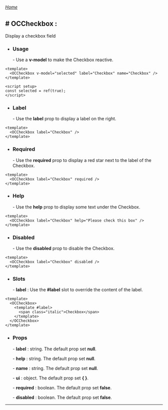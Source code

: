 ###### [Home](/_doc)

## \# **OCCheckbox** :

Display a checkbox field

- ### **Usage**

  \- Use a **v-model** to make the Checkbox reactive.

```vue
<template>
  <OCCheckbox v-model="selected" label="Checkbox" name="Checkbox" />
</template>

<script setup>
const selected = ref(true);
</script>
```

- ### **Label**

  \- Use the **label** prop to display a label on the right.

```vue
<template>
  <OCCheckbox label="Checkbox" />
</template>
```

- ### **Required**

  \- Use the **required** prop to display a red star next to the label of the Checkbox.

```vue
<template>
  <OCCheckbox label="Checkbox" required />
</template>
```

- ### **Help**

  \- Use the **help** prop to display some text under the Checkbox.

```vue
<template>
  <OCCheckbox label="Checkbox" help="Please check this box" />
</template>
```

- ### **Disabled**

  \- Use the **disabled** prop to disable the Checkbox.

```vue
<template>
  <OCCheckbox label="Checkbox" disabled />
</template>
```

- ### **Slots**

  \- **label** : Use the **#label** slot to override the content of the label.

```vue
<template>
  <OCCheckbox>
    <template #label>
      <span class="italic">Checkbox</span>
    </template>
  </OCCheckbox>
</template>
```

- ### **Props**

  \- **label** : string. The default prop set **null**.

  \- **help** : string. The default prop set **null**.

  \- **name** : string. The default prop set **null**.

  \- **ui** : object. The default prop set **\{ \}**.

  \- **required** : boolean. The default prop set **false**.

  \- **disabled** : boolean. The default prop set **false**.

---
